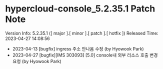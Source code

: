 # hypercloud-console_5.2.35.1 Patch Note

Version Info: 5.2.35.1 ([ major ].[ minor ].[ patch ].[ hotfix ])
Released Time: 2023-04-27 14:08:56

- 2023-04-13 [bugfix] ingress 주소 안나옴 수정 (by Hyowook Park) 
- 2023-04-27 [bugfix][IMS 303093] [5.0] console내 외부 리소스 호출 변경 요청 (by Hyowook Park) 
